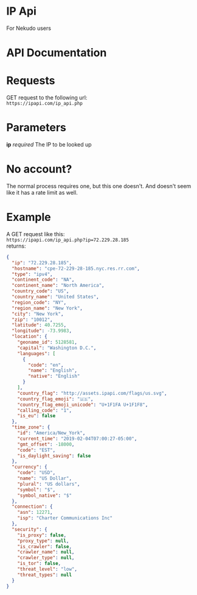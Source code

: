 # IP Api
For Nekudo users
# API Documentation
# Requests
GET request to the following url:  
`https://ipapi.com/ip_api.php`
# Parameters
**ip** *required* The IP to be looked up

# No account?
The normal process requires one, but this one doesn't. And doesn't seem like it has a rate limit as well.

# Example
A GET request like this:  
```https://ipapi.com/ip_api.php?ip=72.229.28.185```  
returns:
```json
{
  "ip": "72.229.28.185",
  "hostname": "cpe-72-229-28-185.nyc.res.rr.com",
  "type": "ipv4",
  "continent_code": "NA",
  "continent_name": "North America",
  "country_code": "US",
  "country_name": "United States",
  "region_code": "NY",
  "region_name": "New York",
  "city": "New York",
  "zip": "10012",
  "latitude": 40.7255,
  "longitude": -73.9983,
  "location": {
    "geoname_id": 5128581,
    "capital": "Washington D.C.",
    "languages": [
      {
        "code": "en",
        "name": "English",
        "native": "English"
      }
    ],
    "country_flag": "http://assets.ipapi.com/flags/us.svg",
    "country_flag_emoji": "🇺🇸",
    "country_flag_emoji_unicode": "U+1F1FA U+1F1F8",
    "calling_code": "1",
    "is_eu": false
  },
  "time_zone": {
    "id": "America/New_York",
    "current_time": "2019-02-04T07:00:27-05:00",
    "gmt_offset": -18000,
    "code": "EST",
    "is_daylight_saving": false
  },
  "currency": {
    "code": "USD",
    "name": "US Dollar",
    "plural": "US dollars",
    "symbol": "$",
    "symbol_native": "$"
  },
  "connection": {
    "asn": 12271,
    "isp": "Charter Communications Inc"
  },
  "security": {
    "is_proxy": false,
    "proxy_type": null,
    "is_crawler": false,
    "crawler_name": null,
    "crawler_type": null,
    "is_tor": false,
    "threat_level": "low",
    "threat_types": null
  }
}
```
